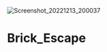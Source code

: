 ![Screenshot_20221213_200037](https://user-images.githubusercontent.com/91855497/207360566-7b9bd90a-7e52-40a4-aa5b-d6c2a5443368.png)
# Brick_Escape
